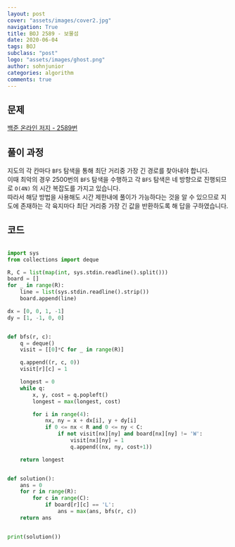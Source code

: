```yaml
---
layout: post
cover: "assets/images/cover2.jpg"
navigation: True
title: BOJ 2589 - 보물섬
date: 2020-06-04
tags: BOJ
subclass: "post"
logo: "assets/images/ghost.png"
author: sohnjunior
categories: algorithm
comments: true
---
```


## 문제

[백준 온라인 저지 - 2589번](https://www.acmicpc.net/problem/2589)

## 풀이 과정

지도의 각 칸마다 `BFS` 탐색을 통해 최단 거리중 가장 긴 경로를 찾아내야 합니다. <br>
이때 최악의 경우 2500번의 `BFS` 탐색을 수행하고 각 `BFS` 탐색은 네 방향으로 진행되므로 `O(4N)` 의 시간 복잡도를 가지고 있습니다. <br>
따라서 해당 방법을 사용해도 시간 제한내에 풀이가 가능하다는 것을 알 수 있으므로 지도에 존재하는 각 육지마다 최단 거리중 가장 긴 값을 반환하도록 해 답을 구하였습니다. <br>

## 코드

```python

import sys
from collections import deque

R, C = list(map(int, sys.stdin.readline().split()))
board = []
for _ in range(R):
    line = list(sys.stdin.readline().strip())
    board.append(line)

dx = [0, 0, 1, -1]
dy = [1, -1, 0, 0]


def bfs(r, c):
    q = deque()
    visit = [[0]*C for _ in range(R)]

    q.append((r, c, 0))
    visit[r][c] = 1

    longest = 0
    while q:
        x, y, cost = q.popleft()
        longest = max(longest, cost)

        for i in range(4):
            nx, ny = x + dx[i], y + dy[i]
            if 0 <= nx < R and 0 <= ny < C:
                if not visit[nx][ny] and board[nx][ny] != 'W':
                    visit[nx][ny] = 1
                    q.append((nx, ny, cost+1))

    return longest


def solution():
    ans = 0
    for r in range(R):
        for c in range(C):
            if board[r][c] == 'L':
                ans = max(ans, bfs(r, c))
    return ans


print(solution())

```
